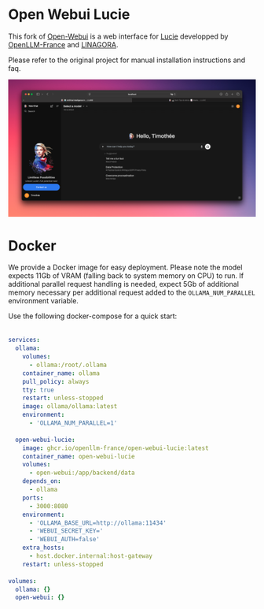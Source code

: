 # Open Webui Lucie

This fork of [Open-Webui](https://github.com/open-webui/open-webui) is a web interface for [Lucie](lucie.chat) developped by [OpenLLM-France](https://github.com/OpenLLM-France) and [LINAGORA](https://linagora.com).

Please refer to the original project for manual installation instructions and faq.

![image](./lucie_interface.png)

# Docker

We provide a Docker image for easy deployment. Please note the model expects 11Gb of VRAM (falling back to system memory on CPU) to run. If additional parallel request handling is needed, expect 5Gb of additional memory necessary per additional request added to the `OLLAMA_NUM_PARALLEL` environment variable.

Use the following docker-compose for a quick start:

```yaml

services:
  ollama:
    volumes:
      - ollama:/root/.ollama
    container_name: ollama
    pull_policy: always
    tty: true
    restart: unless-stopped
    image: ollama/ollama:latest
    environment:
      - 'OLLAMA_NUM_PARALLEL=1'

  open-webui-lucie:
    image: ghcr.io/openllm-france/open-webui-lucie:latest
    container_name: open-webui-lucie
    volumes:
      - open-webui:/app/backend/data
    depends_on:
      - ollama
    ports:
      - 3000:8080
    environment:
      - 'OLLAMA_BASE_URL=http://ollama:11434'
      - 'WEBUI_SECRET_KEY='
      - 'WEBUI_AUTH=false'
    extra_hosts:
      - host.docker.internal:host-gateway
    restart: unless-stopped

volumes:
  ollama: {}
  open-webui: {}

```